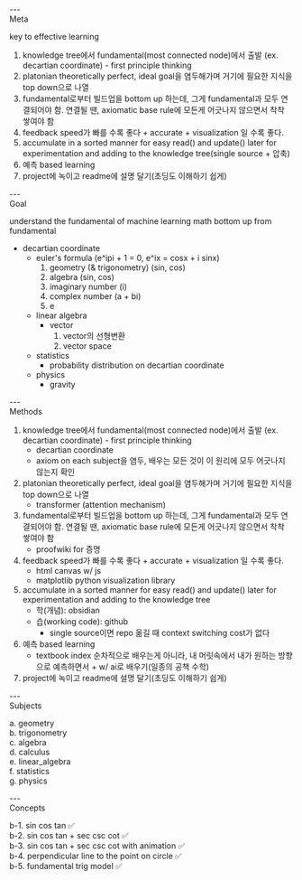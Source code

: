 ---\
Meta


key to effective learning

1. knowledge tree에서 fundamental(most connected node)에서 출발 (ex. decartian coordinate) - first principle thinking
2. platonian theoretically perfect, ideal goal을 염두해가며 거기에 필요한 지식을 top down으로 나열
3. fundamental로부터 빌드업을 bottom up 하는데, 그게 fundamental과 모두 연결되어야 함. 연결될 땐, axiomatic base rule에 모든게 어긋나지 않으면서 착착 쌓여야 함
4. feedback speed가 빠를 수록 좋다 + accurate + visualization 일 수록 좋다.
5. accumulate in a sorted manner for easy read() and update() later for experimentation and adding to the knowledge tree(single source + 압축)
6. 예측 based learning
7. project에 녹이고 readme에 설명 달기(초딩도 이해하기 쉽게)


---\
Goal


understand the fundamental of machine learning
math bottom up from fundamental


- decartian coordinate
    - euler's formula (e^ipi + 1 = 0, e^ix = cosx + i sinx)
        1. geometry (& trigonometry) (sin, cos)
        2. algebra (sin, cos)
        3. imaginary number (i)
        4. complex number (a + bi)
        5. e
    - linear algebra
        - vector
            1. vector의 선형변환
            2. vector space
    - statistics
        - probability distribution on decartian coordinate
    - physics
        - gravity


---\
Methods


1. knowledge tree에서 fundamental(most connected node)에서 출발 (ex. decartian coordinate) - first principle thinking
    - decartian coordinate
    - axiom on each subject을 염두, 배우는 모든 것이 이 원리에 모두 어긋나지 않는지 확인
2. platonian theoretically perfect, ideal goal을 염두해가며 거기에 필요한 지식을 top down으로 나열
    - transformer (attention mechanism)
3. fundamental로부터 빌드업을 bottom up 하는데, 그게 fundamental과 모두 연결되어야 함. 연결될 땐, axiomatic base rule에 모든게 어긋나지 않으면서 착착 쌓여야 함
    - proofwiki for 증명
4. feedback speed가 빠를 수록 좋다 + accurate + visualization 일 수록 좋다.
    - html canvas w/ js
    - matplotlib python visualization library
5. accumulate in a sorted manner for easy read() and update() later for experimentation and adding to the knowledge tree
    - 학(개념): obsidian
    - 습(working code): github
        - single source이면 repo 옮길 때 context switching cost가 없다
6. 예측 based learning
    - textbook index 순차적으로 배우는게 아니라, 내 머릿속에서 내가 원하는 방향으로 예측하면서 + w/ ai로 배우기(일종의 공책 수학)
7. project에 녹이고 readme에 설명 달기(초딩도 이해하기 쉽게)



---\
Subjects


a. geometry\
b. trigonometry\
c. algebra\
d. calculus\
e. linear_algebra\
f. statistics\
g. physics




---\
Concepts


b-1. sin cos tan :white_check_mark:\
b-2. sin cos tan + sec csc cot :white_check_mark:\
b-3. sin cos tan + sec csc cot with animation :white_check_mark:\
b-4. perpendicular line to the point on circle :white_check_mark:\
b-5. fundamental trig model :white_check_mark:

